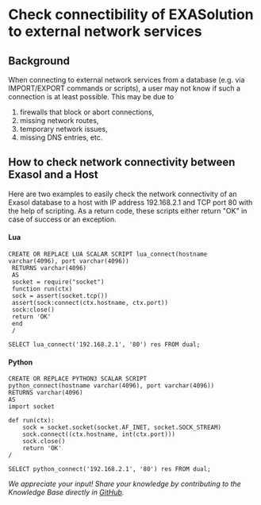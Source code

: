 # Check connectibility of EXASolution to external network services 
## Background

When connecting to external network services from a database (e.g. via IMPORT/EXPORT commands or scripts), a user may not know if such a connection is at least possible. This may be due to

1. firewalls that block or abort connections,
2. missing network routes,
3. temporary network issues,
4. missing DNS entries, etc.

## How to check network connectivity between Exasol and a Host

Here are two examples to easily check the network connectivity of an Exasol database to a host with IP address 192.168.2.1 and TCP port 80 with the help of scripting. As a return code, these scripts either return "OK" in case of success or an exception.

#### Lua


```"code-sql"
CREATE OR REPLACE LUA SCALAR SCRIPT lua_connect(hostname varchar(4096), port varchar(4096)) 
 RETURNS varchar(4096) 
 AS 
 socket = require("socket") 
 function run(ctx)     
 sock = assert(socket.tcp())     
 assert(sock:connect(ctx.hostname, ctx.port))     
 sock:close()     
 return 'OK' 
 end 
 /  
 
SELECT lua_connect('192.168.2.1', '80') res FROM dual; 
```
#### Python


```"code-sql"
CREATE OR REPLACE PYTHON3 SCALAR SCRIPT
python_connect(hostname varchar(4096), port varchar(4096))
RETURNS varchar(4096)
AS
import socket

def run(ctx):
    sock = socket.socket(socket.AF_INET, socket.SOCK_STREAM)
    sock.connect((ctx.hostname, int(ctx.port)))
    sock.close()
    return 'OK'
/

SELECT python_connect('192.168.2.1', '80') res FROM dual;
```

*We appreciate your input! Share your knowledge by contributing to the Knowledge Base directly in [GitHub](https://github.com/exasol/public-knowledgebase).* 